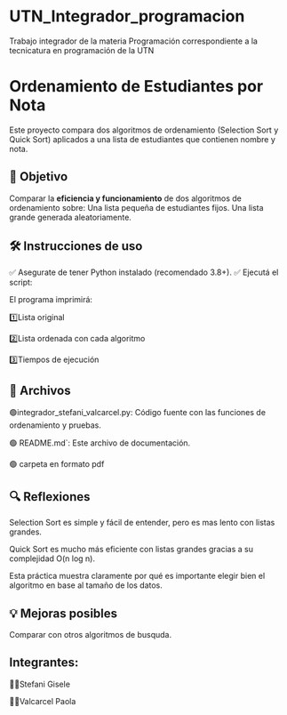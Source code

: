 # UTN_Integrador_programacion
Trabajo integrador de la materia Programación correspondiente a la tecnicatura en programación de la UTN

# Ordenamiento de Estudiantes por Nota

Este proyecto compara dos algoritmos de ordenamiento (Selection Sort y Quick Sort) aplicados a una lista de estudiantes que contienen nombre y nota.

## 📌 Objetivo

Comparar la **eficiencia y funcionamiento** de dos algoritmos de ordenamiento sobre:
    Una lista pequeña de estudiantes fijos.
    Una lista grande generada aleatoriamente.

## 🛠️ Instrucciones de uso

✅ Asegurate de tener Python instalado (recomendado 3.8+).
✅ Ejecutá el script:

El programa imprimirá:

1️⃣Lista original

2️⃣Lista ordenada con cada algoritmo

3️⃣Tiempos de ejecución 

## 📂 Archivos

🟢integrador_stefani_valcarcel.py: Código fuente con las funciones de ordenamiento y pruebas.

🟢 README.md`: Este archivo de documentación.

🟢 carpeta en formato pdf




## 🔍 Reflexiones 

Selection Sort es simple y fácil de entender, pero es mas lento con listas grandes.

Quick Sort es mucho más eficiente con listas grandes gracias a su complejidad O(n log n).

Esta práctica muestra claramente por qué es importante elegir bien el algoritmo en base al tamaño de los datos.

## 💡 Mejoras posibles

Comparar con otros algoritmos de busquda.

## Integrantes:

 👩‍💻Stefani Gisele
 
 👩‍💻Valcarcel Paola



  
